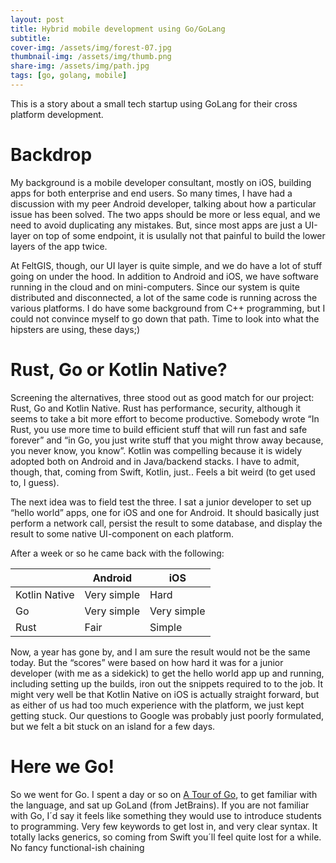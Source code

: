 ```yaml
---
layout: post
title: Hybrid mobile development using Go/GoLang
subtitle: 
cover-img: /assets/img/forest-07.jpg
thumbnail-img: /assets/img/thumb.png
share-img: /assets/img/path.jpg
tags: [go, golang, mobile]
---
```


This is a story about a small tech startup using GoLang for their cross platform development. 

# Backdrop

My background is a mobile developer consultant, mostly on iOS, building apps for both enterprise and end users. So many times, I have had a discussion with my peer Android developer, talking about how a particular issue has been solved. The two apps should be more or less equal, and we need to avoid duplicating any mistakes. But, since most apps are just a UI-layer on top of some endpoint, it is usulally not that painful to build the lower layers of the app twice. 

At FeltGIS, though, our UI layer is quite simple, and we do have a lot of stuff going on under the hood. In addition to Android and iOS, we have software running in the cloud and on mini-computers. Since our system is quite distributed and disconnected, a lot of the same code is running across the various platforms. I do have some background from C++ programming, but I could not convince myself to go down that path. Time to look into what the hipsters are using, these days;)

# Rust, Go or Kotlin Native?

Screening the alternatives, three stood out as good match for our project: Rust, Go and Kotlin Native. Rust has performance, security, although it seems to take a bit more effort to become productive. Somebody wrote “In Rust, you use more time to build efficient stuff that will run fast and safe forever” and “in Go, you just write stuff that you might throw away because, you never know, you know”. Kotlin was compelling because it is widely adopted both on Android and in Java/backend stacks. I have to admit, though, that, coming from Swift, Kotlin, just.. Feels a bit weird (to get used to, I guess). 

The next idea was to field test the three.  I sat a junior developer to set up “hello world” apps, one for iOS and one for Android. It should basically just perform a network call, persist the result to some database, and display the result to some native UI-component on each platform. 

After a week or so he came back with the following:

|               | Android     | iOS         |
| ------------- | ----------- | ----------- |
| Kotlin Native | Very simple | Hard        |
| Go            | Very simple | Very simple |
| Rust          | Fair        | Simple      |

Now, a year has gone by, and I am sure the result would not be the same today. But the “scores” were based on how hard it was for a junior developer (with me as a sidekick) to get the hello world app up and running, including setting up the builds, iron out the snippets required to to the job. It might very well be that Kotlin Native on iOS is actually straight forward, but as either of us had too much experience with the platform, we just kept getting stuck. Our questions to Google was probably just poorly formulated, but we felt a bit stuck on an island for a few days. 

# Here we Go!

So we went for Go. I spent a day or so on [A Tour of Go](https://tour.golang.org/welcome/1), to get familiar with the language, and sat up GoLand (from JetBrains). If you are not familiar with Go, I´d say it feels like something they would use to introduce students to programming. Very few keywords to get lost in, and very clear syntax. It totally lacks generics, so coming from Swift you´ll feel quite lost for a while. No fancy functional-ish chaining 